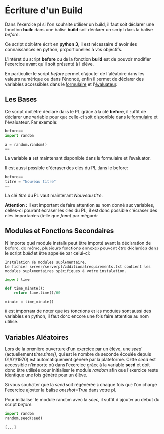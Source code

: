 # Écriture d'un Build

Dans l'exercice pl si l'on souhaite utiliser un build, il faut soit déclarer une fonction **build** dans une balise **build** soit déclarer un script dans la balise *before*.

Ce script doit être écrit en **python 3**, il est nécessaire d'avoir des connaissances en python, proportionelles à vos objectifs.

L'intéret du script **before** ou de la fonction **build** est de pouvoir modifier l'exercice avant qu'il soit présenté à l'élève.

En particulier le script *before* permet d'ajouter de l'aléatoire dans les valeurs numérique ou dans l'énoncé, enfin il permet de déclarer des variables accessibles dans le [formulaire](./formulaire/) et l'[évaluateur](./evaluator/).

## Les Bases

Ce script doit être déclaré dans le PL grâce à la clé **before**, il suffit de déclarer une variable pour que celle-ci soit disponible dans le [formulaire](./formulaire/) et l'[évaluateur](./evaluator/).
Par exemple:
```python
before==
import random

a = random.random()
==
```

La variable **a** est maintenant disponible dans le formulaire et l'evaluator.

Il est aussi possible d'écraser des clés du PL dans le before:
```python
before==
titre = "Nouveau titre"
==
```

La clé *titre* du PL vaut maintenant *Nouveau titre*.

<i class="fas fa-exclamation-triangle"></i> **Attention :** Il est important de faire attention au nom donné aux variables, celles-ci pouvant écraser les clés du PL, il est donc possible d'écraser des clés importantes (telle que *form*) par mégarde.


## Modules et Fonctions Secondaires
N'importe quel module installé peut être importé avant la déclaration de before, de même, plusieurs fonctions annexes peuvent être déclarées dans le script *build* et être appelée par celui-ci:

	Instalation de modules suplémentaire.
	Le fichier server/serverpl/additionalrequirements.txt contient les modules suplémentaires spécifiques à votre instalation. 

```python
import time

def time_minute():
    return time.time()/60

minute = time_minute()
```

Il est important de noter que les fonctions et les modules sont aussi des variables en python, il faut donc encore une fois faire attention au nom utilisé.

## Variables Aléatoires
Lors de la première ouverture d'un exercice par un élève, une *seed* (actuellement *time.time()*, qui est le nombre de seconde écoulée depuis 01/01/1970) est automatiquement généré par la plateforme. Cette *seed* est accessible n'importe où dans l'exercice grâce à la variable **seed** et doit donc être utilisée pour initialiser le module *random* afin que l'exercice reste identique une fois généré pour un élève.

Si vous souhaiter que la *seed* soit régénérée à chaque fois que l'on charge l'exercice ajouter la balise *oneshot=True* dans votre pl. 

Pour initialiser le module random avec la *seed*, il suffit d'ajouter au début du script *before*:
```python
import random
random.seed(seed)

[...]
```
 

